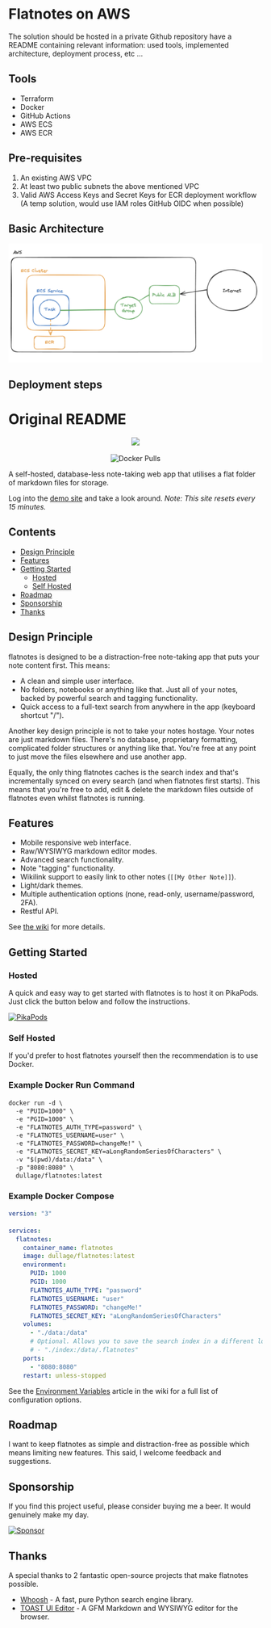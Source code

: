 # Flatnotes on AWS

The solution should be hosted in a private Github repository
have a README containing relevant information: used tools, implemented architecture, deployment process, etc ...

## Tools

- Terraform
- Docker
- GitHub Actions
- AWS ECS
- AWS ECR

## Pre-requisites

1. An existing AWS VPC
2. At least two public subnets the above mentioned VPC
3. Valid AWS Access Keys and Secret Keys for ECR deployment workflow (A temp solution, would use IAM roles GitHub OIDC when possible)

## Basic Architecture

![Arch](image.png)

## Deployment steps

# Original README

<p align="center">
  <img src="docs/logo.svg" width="300px"></img>
</p>
<p align="center">
  <img alt="Docker Pulls" src="https://img.shields.io/docker/pulls/dullage/flatnotes?style=for-the-badge">
</p>

A self-hosted, database-less note-taking web app that utilises a flat folder of markdown files for storage.

Log into the [demo site](https://demo.flatnotes.io) and take a look around. *Note: This site resets every 15 minutes.*

## Contents

- [Design Principle](#design-principle)
- [Features](#features)
- [Getting Started](#getting-started)
  - [Hosted](#hosted)
  - [Self Hosted](#self-hosted)
- [Roadmap](#roadmap)
- [Sponsorship](#sponsorship)
- [Thanks](#thanks)

## Design Principle

flatnotes is designed to be a distraction-free note-taking app that puts your note content first. This means:

- A clean and simple user interface.
- No folders, notebooks or anything like that. Just all of your notes, backed by powerful search and tagging functionality.
- Quick access to a full-text search from anywhere in the app (keyboard shortcut "/").

Another key design principle is not to take your notes hostage. Your notes are just markdown files. There's no database, proprietary formatting, complicated folder structures or anything like that. You're free at any point to just move the files elsewhere and use another app.

Equally, the only thing flatnotes caches is the search index and that's incrementally synced on every search (and when flatnotes first starts). This means that you're free to add, edit & delete the markdown files outside of flatnotes even whilst flatnotes is running.

## Features

- Mobile responsive web interface.
- Raw/WYSIWYG markdown editor modes.
- Advanced search functionality.
- Note "tagging" functionality.
- Wikilink support to easily link to other notes (`[[My Other Note]]`).
- Light/dark themes.
- Multiple authentication options (none, read-only, username/password, 2FA).
- Restful API.

See [the wiki](https://github.com/dullage/flatnotes/wiki) for more details.

## Getting Started

### Hosted

A quick and easy way to get started with flatnotes is to host it on PikaPods. Just click the button below and follow the instructions.

[![PikaPods](https://www.pikapods.com/static/run-button-34.svg)](https://www.pikapods.com/pods?run=flatnotes)

### Self Hosted

If you'd prefer to host flatnotes yourself then the recommendation is to use Docker.

### Example Docker Run Command

```shell
docker run -d \
  -e "PUID=1000" \
  -e "PGID=1000" \
  -e "FLATNOTES_AUTH_TYPE=password" \
  -e "FLATNOTES_USERNAME=user" \
  -e "FLATNOTES_PASSWORD=changeMe!" \
  -e "FLATNOTES_SECRET_KEY=aLongRandomSeriesOfCharacters" \
  -v "$(pwd)/data:/data" \
  -p "8080:8080" \
  dullage/flatnotes:latest
```

### Example Docker Compose

```yaml
version: "3"

services:
  flatnotes:
    container_name: flatnotes
    image: dullage/flatnotes:latest
    environment:
      PUID: 1000
      PGID: 1000
      FLATNOTES_AUTH_TYPE: "password"
      FLATNOTES_USERNAME: "user"
      FLATNOTES_PASSWORD: "changeMe!"
      FLATNOTES_SECRET_KEY: "aLongRandomSeriesOfCharacters"
    volumes:
      - "./data:/data"
      # Optional. Allows you to save the search index in a different location:
      # - "./index:/data/.flatnotes"
    ports:
      - "8080:8080"
    restart: unless-stopped
```

See the [Environment Variables](https://github.com/dullage/flatnotes/wiki/Environment-Variables) article in the wiki for a full list of configuration options.

## Roadmap

I want to keep flatnotes as simple and distraction-free as possible which means limiting new features. This said, I welcome feedback and suggestions.

## Sponsorship

If you find this project useful, please consider buying me a beer. It would genuinely make my day.

[![Sponsor](https://img.shields.io/static/v1?label=Sponsor&message=%E2%9D%A4&logo=GitHub&color=%23fe8e86)](https://github.com/sponsors/Dullage)

## Thanks

A special thanks to 2 fantastic open-source projects that make flatnotes possible.

- [Whoosh](https://whoosh.readthedocs.io/en/latest/intro.html) - A fast, pure Python search engine library.
- [TOAST UI Editor](https://ui.toast.com/tui-editor) - A GFM Markdown and WYSIWYG editor for the browser.
